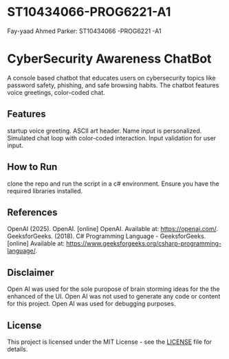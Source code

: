# ST10434066-PROG6221-A1
Fay-yaad Ahmed Parker: ST10434066 -PROG6221 -A1

# CyberSecurity Awareness ChatBot
A console based chatbot that educates users on cybersecurity topics like password safety, phishing, and safe browsing habits.
The chatbot features voice greetings, color-coded chat.

## Features
startup voice greeting.
ASCII art header.
Name input is personalized.
Simulated chat loop with color-coded interaction.
Input validation for user input.

## How to Run
clone the repo and run the script in a c# environment. Ensure you have the required libraries installed.

## References
OpenAI (2025). OpenAI. [online] OpenAI. Available at: https://openai.com/.
GeeksforGeeks. (2018). C# Programming Language - GeeksforGeeks. [online] Available at: https://www.geeksforgeeks.org/csharp-programming-language/.

## Disclaimer 
Open AI was used for the sole puropose of brain storming ideas for the the enhanced of the UI.
Open AI was not used to generate any code or content for this project.
Open AI was used for debugging purposes.

## License
This project is licensed under the MIT License - see the [LICENSE](LICENSE) file for details.
